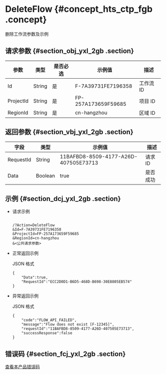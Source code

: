 # DeleteFlow {#concept_hts_ctp_fgb .concept}

删除工作流参数及示例

## 请求参数 {#section_obj_yxl_2gb .section}

|参数|类型|是否必选|示例值|描述|
|--|--|----|---|--|
|Id|String|是|F-7A39731FE7196358|工作流 ID|
|ProjectId|String|是|FP-257A173659F59685|项目 ID|
|RegionId|String|是|cn-hangzhou|区域 ID|

## 返回参数 {#section_vbj_yxl_2gb .section}

|字段|类型|示例值|描述|
|--|--|---|--|
|RequestId|String|11BAFBD8-8509-4177-A26D-407505E73713|请求 ID|
|Data|Boolean|true|是否成功|

## 示例 {#section_dcj_yxl_2gb .section}

-   请求示例

    ```
    
    /?Action=DeleteFlow
    &Id=F-7A39731FE7196358
    &ProjectId=FP-257A173659F59685
    &RegionId=cn-hangzhou
    &<公共请求参数>
    ```

-   正常返回示例

    JSON 格式

    ```
    {
    	"Data":true,
    	"RequestId":"ECC2D0D1-B6D5-468D-B698-30E8805EB574"
    }
    ```

-   异常返回示例

    JSON 格式

    ```
    {
    	"code":"FLOW_API_FAILED",
    	"message":"Flow does not exist [F-12345]",
    	"requestId":"11BAFBD8-8509-4177-A26D-407505E73713",
    	"successResponse":false
    }
    ```


## 错误码 {#section_fcj_yxl_2gb .section}

[查看本产品错误码](https://error-center.alibabacloud.com/status/product/Emr)

